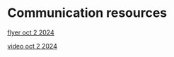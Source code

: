 # Communication resources

[flyer oct 2 2024](./flyer_2024/README.md)

[video oct 2 2024](./video_2024/README.md)